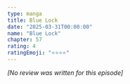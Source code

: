 ```yaml
---
type: manga
title: Blue Lock
date: "2025-03-31T00:00:00"
name: "Blue Lock"
chapter: 57
rating: 4
ratingEmoji: "⭐️⭐️⭐️⭐️"
---
```


_[No review was written for this episode]_